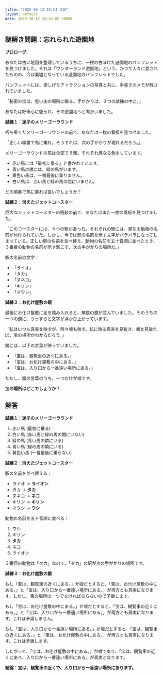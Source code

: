 ```yaml
---
title: "2025-10-12 18:14 の謎"
layout: default
date: 2025-10-12 18:14:00 +0900
---
```

## 謎解き問題：忘れられた遊園地

**プロローグ:**

あなたは古い地図を整理しているうちに、一枚の古ぼけた遊園地のパンフレットを見つけました。それは「ワンダーランド遊園地」という、かつて人々に愛されたものの、今は廃墟となっている遊園地のパンフレットでした。

パンフレットには、楽しげなアトラクションの写真と共に、手書きのメモが残されていました。

「秘密の宝は、思い出の場所に眠る。手がかりは、３つの試練の中に。」

あなたは好奇心に駆られ、その遊園地へと向かいました。

**試練１：迷子のメリーゴーラウンド**

朽ち果てたメリーゴーラウンドの前で、あなたは一枚の看板を見つけました。

「正しい順番で馬に乗れ。そうすれば、次の手がかりが現れるだろう。」

メリーゴーラウンドの馬は全部で５頭。それぞれ異なる色をしています。

*   赤い馬には「最初に乗る」と書かれています。
*   青い馬の隣には、緑の馬がいます。
*   黄色い馬は、一番最後に乗りません。
*   白い馬は、赤い馬と緑の馬の間にいません。

どの順番で馬に乗れば良いでしょうか？

**試練２：消えたジェットコースター**

巨大なジェットコースターの残骸の前で、あなたはまた一枚の看板を見つけました。

「このコースターには、５つの駅があった。それぞれの駅には、異なる動物の名前が付けられていた。しかし、今では駅の名前を示す文字がバラバラになってしまっている。正しい駅の名前を並べ替え、動物の名前を五十音順に並べたとき、３番目の動物の名前が示す駅こそ、次の手がかりの場所だ。」

駅の名前の文字：

*   「ライオ」
*   「タカ」
*   「ヌネコ」
*   「キリン」
*   「マウシ」

**試練３：お化け屋敷の鏡**

最後にお化け屋敷に足を踏み入れると、無数の鏡が並んでいました。そのうちの一つの鏡に、うっすらと文字が浮かび上がっています。

「私はいつも真実を映すが、時々嘘も映す。私に映る真実を見抜き、嘘を見破れば、宝の場所がわかるだろう。」

鏡には、以下の言葉が映っていました。

*   「宝は、観覧車の近くにある。」
*   「宝は、お化け屋敷の中にある。」
*   「宝は、入り口から一番遠い場所にある。」

ただし、鏡の言葉のうち、一つだけが嘘です。

**宝の場所はどこでしょうか？**

## 解答

**試練１：迷子のメリーゴーラウンド**

1.  赤い馬 (最初に乗る)
2.  白い馬 (赤い馬と緑の馬の間にいない)
3.  緑の馬 (青い馬の隣にいる)
4.  青い馬 (緑の馬の隣にいる)
5.  黄色い馬 (一番最後に乗らない)

**試練２：消えたジェットコースター**

駅の名前を並べ替える：

*   ライオ → **ライオン**
*   タカ → **タカ**
*   ヌネコ → **ネコ**
*   キリン → **キリン**
*   マウシ → **ウシ**

動物の名前を五十音順に並べる：

1.  ウシ
2.  キリン
3.  **タカ**
4.  ネコ
5.  ライオン

３番目の動物は「タカ」なので、「タカ」の駅が次の手がかりの場所です。

**試練３：お化け屋敷の鏡**

もし「宝は、観覧車の近くにある。」が嘘だとすると、「宝は、お化け屋敷の中にある。」と「宝は、入り口から一番遠い場所にある。」が両方とも真実になります。しかし、宝の場所は一つでなければならないので矛盾します。

もし「宝は、お化け屋敷の中にある。」が嘘だとすると、「宝は、観覧車の近くにある。」と「宝は、入り口から一番遠い場所にある。」が両方とも真実になります。これは矛盾しません。

もし「宝は、入り口から一番遠い場所にある。」が嘘だとすると、「宝は、観覧車の近くにある。」と「宝は、お化け屋敷の中にある。」が両方とも真実になります。これは矛盾します。

したがって、「宝は、お化け屋敷の中にある。」が嘘であり、「宝は、観覧車の近くにあり、入り口から一番遠い場所にある」が真実となります。

**結論：宝は、観覧車の近くで、入り口から一番遠い場所にあります。**
